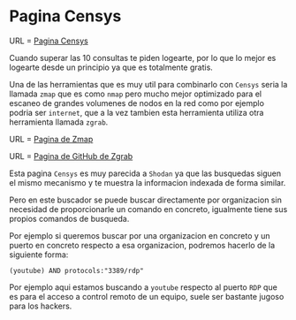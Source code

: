 # Pagina Censys

URL = [Pagina Censys](https://search.censys.io)

Cuando superar las 10 consultas te piden logearte, por lo que lo mejor es logearte desde un principio ya que es totalmente gratis.

Una de las herramientas que es muy util para combinarlo con `Censys` seria la llamada `zmap` que es como `nmap` pero mucho mejor optimizado para el escaneo de grandes volumenes de nodos en la red como por ejemplo podria ser `internet`, que a la vez tambien esta herramienta utiliza otra herramienta llamada `zgrab`.

URL = [Pagina de Zmap](https://zmap.io)

URL = [Pagina de GitHub de Zgrab](https://github.com/zmap/zgrab2)

Esta pagina `Censys` es muy parecida a `Shodan` ya que las busquedas siguen el mismo mecanismo y te muestra la informacion indexada de forma similar.

Pero en este buscador se puede buscar directamente por organizacion sin necesidad de proporcionarle un comando en concreto, igualmente tiene sus propios comandos de busqueda.

Por ejemplo si queremos buscar por una organizacion en concreto y un puerto en concreto respecto a esa organizacion, podremos hacerlo de la siguiente forma:

```
(youtube) AND protocols:"3389/rdp"
```

Por ejemplo aqui estamos buscando a `youtube` respecto al puerto `RDP` que es para el acceso a control remoto de un equipo, suele ser bastante jugoso para los hackers.
